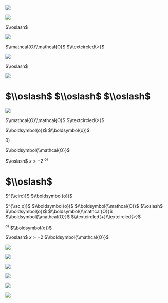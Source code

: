 ![](https://www.nta.go.jp/tmp/89ccf286-707b-4dd2-9208-96765d34fd98/images/eb789946920a5a3572b106fb36ab0a55e8e3d1e565ad9d36fe590a5451eecbba.jpg)

![](https://www.nta.go.jp/tmp/89ccf286-707b-4dd2-9208-96765d34fd98/images/cdd235d62b435a8c611bdd3e3c4315b3d8654e3fa1fbd97e231dfd8c737cd2c4.jpg)

$\\oslash$

![](https://www.nta.go.jp/tmp/89ccf286-707b-4dd2-9208-96765d34fd98/images/956aba69952fc07e7520e0673f027d964ed50bb2310dd7a4b7e66a7f924c4d3a.jpg)

$\\mathcal{O}\\mathcal{O}$ $\\textcircled{>}$

![](https://www.nta.go.jp/tmp/89ccf286-707b-4dd2-9208-96765d34fd98/images/58e03de10bd8c9b906cbb379ffe31cef3c36986a8312c7c83305fe9fb9fef35b.jpg)

$\\oslash$

![](https://www.nta.go.jp/tmp/89ccf286-707b-4dd2-9208-96765d34fd98/images/9ca8095c7aa9378365d034a88f94fa73695e7672efcea473f34776e220516063.jpg)

# $\\oslash$ $\\oslash$ $\\oslash$

![](https://www.nta.go.jp/tmp/89ccf286-707b-4dd2-9208-96765d34fd98/images/8f781b8cf7dcfb3e5a457822f30624e206ebced46780c66c2aea8577458b4593.jpg)

$\\mathcal{O}\\mathcal{O}$ $\\textcircled{>}$

$\\boldsymbol{o})$ $\\boldsymbol{o})$

$0)$

$\\boldsymbol{\\mathcal{O}}$

$\\oslash$ $x>-2$ $^{o)}$

# $\\oslash$

$^{\\circ)}$ $\\boldsymbol{o})$

$^{\\sc o)}$ $\\boldsymbol{o})$ $\\boldsymbol{\\mathcal{O}}$ $\\oslash$ $\\boldsymbol{o})$ $\\boldsymbol{\\mathcal{O}}$ $\\boldsymbol{\\mathcal{O}}$ $\\textcircled{+}\\textcircled{>}$

$^{o)}$ $\\boldsymbol{o})$

$\\oslash$ $x>-2$ $\\boldsymbol{\\mathcal{O}}$

![](https://www.nta.go.jp/tmp/89ccf286-707b-4dd2-9208-96765d34fd98/images/d86c039844e4a36ebd4b506425c3e562fab6746fcdd5943885e749f681525694.jpg)

![](https://www.nta.go.jp/tmp/89ccf286-707b-4dd2-9208-96765d34fd98/images/41a2bb7fb79d81c5167583cd2718e256ac259807fe0a93cddf539125c06449a6.jpg)

![](https://www.nta.go.jp/tmp/89ccf286-707b-4dd2-9208-96765d34fd98/images/5688a355e3977ef1a7877e24d75aa520a82b8d1a8caebbcedf577006cd14dcac.jpg)

![](https://www.nta.go.jp/tmp/89ccf286-707b-4dd2-9208-96765d34fd98/images/4a9924aa9fd26b7576108705c7b8bb761019b166039fe4a7e2b12a63aafcba7f.jpg)

![](https://www.nta.go.jp/tmp/89ccf286-707b-4dd2-9208-96765d34fd98/images/2f7ea7a7caff77bef18139d541f4da7e8f37fcdcbc78e9c62c9c2ba8d18530f7.jpg)

![](https://www.nta.go.jp/tmp/89ccf286-707b-4dd2-9208-96765d34fd98/images/df7815968024405c46e4e089c28ef5204ffad3516d220b32da6d649888125e91.jpg)